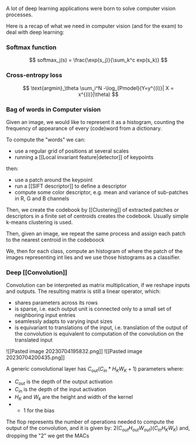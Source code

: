  A lot of deep learning applications were born to solve computer vision processes.

Here is a recap of what we need in computer vision (and for the exam) to deal with deep learning:


### Softmax function

$$
softmax_j(s) = \frac{\exp(s_j)}{\sum_k^c exp(s_k)}
$$

### Cross-entropy loss
$$
\text{argmin}_\theta \sum_i^N -\log_{Pmodel}(Y=y^{(i)}| X = x^{(i)}|\theta)
$$

### Bag of words in Computer vision

Given an image, we would like to represent it as a histogram, counting the frequency of appearance of every (code)word from a dictionary.

To compute the "words" we can:
- use a regular grid of positions at several scales
- running a [[Local invariant feature|detector]] of keypoints 

then:
- use a patch around the keypoint
- run a [[SIFT descriptor]] to define a descriptor
- compute some color descriptor, e.g. mean and variance of sub-patches in R, G and B channels

Then, we create the codebook by [[Clustering]] of extracted patches or descriptors in a finite set of centroids creates the codebook. Usually simple k-means clustering is used.

Then, given an image, we repeat the same process and assign each patch to the nearest centroid in the codeboock

We, then for each class, compute an histogram of where the patch of the images representing int lies and we use those histograms as a classifier.


### Deep [[Convolution]]

Convolution can be interpreted as matrix multiplication, if we reshape inputs and outputs. 
The resulting matrix is still a linear operator, which:
- shares parameters across its rows
- is sparse, i.e. each output unit is connected only to a small set of neighboring input entries
- seamlessly adapts to varying input sizes
- is equivariant to translations of the input, i.e. translation of the output of the convolution is equivalent to computation of the convolution on the translated input

![[Pasted image 20230704195832.png]]
![[Pasted image 20230704200435.png]]

A generic convolutional layer has $C_{out}(C_{in} * H_KW_K + 1)$ parameters where:
- $C_{out}$ is the depth of the output activation
- $C_{in}$ is the depth of the input activation
- $H_K$ and $W_k$ are the height and width of the kernel
- + 1 for the bias

The flop represents the number of operations needed to compute the output of the convolution, and it is given by:
$2(C_{out}H_{out}W_{out})(C_{in}H_KW_K)$ 
and, dropping the "2" we get the MACs 